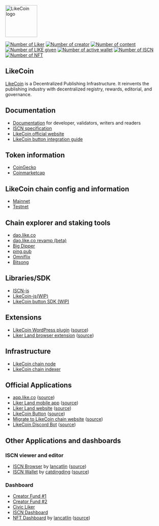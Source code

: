 <p><a href="https://like.co" target="_blank" rel="noopener noreferrer"><img width="100" src="https://like.co/logo.png" alt="LikeCoin logo"></a></p>

[![Number of Liker](https://static.like.co/badge/stats/liker.svg)](https://like.co/)
[![Number of creator](https://static.like.co/badge/stats/creator.svg)](https://like.co/)
[![Number of content](https://static.like.co/badge/stats/content.svg)](https://like.co/)
[![Number of LIKE given](https://static.like.co/badge/stats/LIKE.svg)](https://like.co/)
[![Number of active wallet](https://static.like.co/badge/stats/wallet.svg)](https://dao.like.co/)
[![Number of ISCN](https://static.like.co/badge/stats/iscn.svg)](https://iscn.io/)
[![Number of NFT](https://static.like.co/badge/stats/nft.svg)](https://liker.land/)

## LikeCoin

[LikeCoin](https://like.co) is a Decentralized Publishing Infrastructure. It reinvents the publishing industry with decentralized registry, rewards, editorial, and governance.

## Documentation

- [Documentation](https://docs.like.co) for developer, validators, writers and readers
- [ISCN specification](https://iscn.io)
- [LikeCoin official website](https://like.co)
- [LikeCoin button integration guide](https://github.com/likecoin/LikeCoinButton-integration)

## Token information

- [CoinGecko](https://www.coingecko.com/en/coins/likecoin)
- [Coinmarketcap](https://coinmarketcap.com/currencies/likecoin/)

## LikeCoin chain config and information

- [Mainnet](https://github.com/likecoin/mainnet)
- [Testnet](https://github.com/likecoin/testnet)

## Chain explorer and staking tools

- [dao.like.co](https://dao.like.co/)
- [dao.like.co revamp (beta)](https://dao-beta.like.co/)
- [Big Dipper](https://likecoin.bigdipper.live/)
- [ping.pub](https://ping.pub/likecoin)
- [Omniflix](https://likecoin.omniflix.co/)
- [Bitsong](https://wallet.bitsong.io/)

## Libraries/SDK

- [ISCN-js](https://github.com/likecoin/iscn-js)
- [LikeCoin-js(WIP)](https://github.com/likecoin/likecoin-js)
- [LikeCoin button SDK (WIP)](https://github.com/likecoin/likecoin-button-sdk)

## Extensions

- [LikeCoin WordPress plugin](https://wordpress.org/plugins/likecoin/) ([source](https://github.com/likecoin/likecoin-wordpress))
- [Liker Land browser extension](https://chrome.google.com/webstore/detail/liker-land/cjjcemdmkddjbofomfgjedpiifpgkjhe) ([source](https://github.com/likecoin/liker-land-browser-extension))

## Infrastructure

- [LikeCoin chain node](https://github.com/likecoin/likecoin-chain)
- [LikeCoin chain indexer](https://github.com/likecoin/likecoin-chain-tx-indexer)

## Official Applications

- [app.like.co](https://app.like.co) ([source](https://github.com/likecoin/app-like-co))
- [Liker Land mobile app](https://liker.land/getapp) ([source](https://github.com/likecoin/likecoin-app))
- [Liker Land website](https://liker.land) ([source](https://github.com/likecoin/liker-land))
- [LikeCoin Button](https://button.like.co) ([source](https://github.com/likecoin/likecoin-button))
- [Migrate to LikeCoin chain website](https://migration.like.co) ([source](https://github.com/likecoin/migrate-to-likecoin-chain))
- [LikeCoin Discord Bot](https://discord.com/api/oauth2/authorize?client_id=968159446381522966&permissions=2048&scope=bot%20applications.commands) ([source](https://github.com/likecoin/likecoin-discord-bot/))

## Other Applications and dashboards

### ISCN viewer and editor
- [ISCN Browser](https://iscn.wancat.cc) by [lancatlin](https://github.com/lancatlin) ([source](https://github.com/likecoin/iscn-browser))
- [ISCN Wallet](http://iscn.catding.tw) by [catdingding](https://github.com/catdingding) ([source](https://github.com/catdingding/iscn-wallet))

### Dashboard
- [Creator Fund #1](https://matters.news/@baoshin/261595)
- [Creator Fund #2](https://matters.news/@baoshin/250889)
- [Civic Liker](https://matters.news/@baoshin/244957)
- [ISCN Dashboard](https://datastudio.google.com/u/0/reporting/cdd29e11-db72-4336-b0c1-9e92a82614fb/page/AbpZC)
- [NFT Dashboard](https://likecoin.github.io/likecoin-nft-dashboard/) by [lancatlin](https://github.com/lancatlin) ([source](https://github.com/likecoin/likecoin-nft-dashboard))
